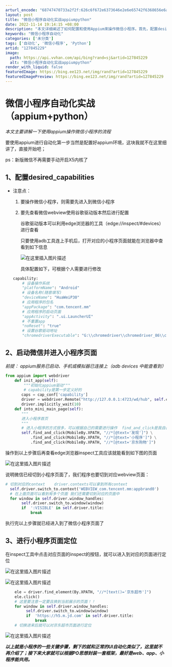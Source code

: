 ```yaml
---
arturl_encode: "68747470733a2f2f:626c6f672e6373646e2e6e65742f6368656e6a786a3132332f:61727469636c652f64657461696c732f313237383435323239"
layout: post
title: "微信小程序自动化实战appiumpython"
date: 2022-11-14 19:14:15 +08:00
description: "本文详细阐述了如何配置和使用Appium来操作微信小程序。首先，配置desired_capabili"
keywords: "微信小程序自动化"
categories: ['未分类']
tags: ['自动化', '微信小程序', 'Python']
artid: "127845229"
image:
  path: https://api.vvhan.com/api/bing?rand=sj&artid=127845229
  alt: "微信小程序自动化实战appiumpython"
render_with_liquid: false
featuredImage: https://bing.ee123.net/img/rand?artid=127845229
featuredImagePreview: https://bing.ee123.net/img/rand?artid=127845229
---
```


# 微信小程序自动化实战（appium+python）

*本文主要讲解一下使用appium操作微信小程序的流程*
  
要使用appium进行自动化第一步当然是配置好appium环境，这块我就不在这里细讲了，直接开始吧；
  
ps：新版微信不再需要手动开启X5内核了

## 1、配置desired_capabilities

* 注意点：
  1. 要操作微信小程序，则需要先进入到微信小程序
  2. 要先查看微信webview使用谷歌驱动版本然后进行配置
       
     谷歌驱动版本可以利用edge浏览器的工具（edge://inspect/#devices）进行查看
       
     只要使用adb工具连上手机后，打开对应的小程序页面就能在浏览器中查看到如下信息
       
     ![在这里插入图片描述](https://i-blog.csdnimg.cn/blog_migrate/a716e860bfbfc14a49e20ab832d0dd56.png)
       
     具体配置如下，可根据个人需要进行修改

  ```python
  capability:
      # 设备操作系统
      "platformName": "Android"
      # 设备名称(随意填写)
      "deviceName": "HuaWeiP30"
      # 应用程序的包名  
      "appPackage": "com.tencent.mm"
      # 应用程序的启动页面
      "appActivity": ".ui.LauncherUI"
      # 不重置app
      "noReset": "true"
      # 设置谷歌驱动地址
      "chromedriverExecutable": "G:\\chromedriver\\chromedriver_86\\chromedriver.exe"

  ```

## 2、启动微信并进入小程序页面

*前提： appium服务已启动、手机或模拟器已连接上（adb devices 中能查看到）*

```python
from appium import webdriver
	def init_app(self):
		"""初始化appium驱动"""
		# capability是第一步定义好的
	   caps = cap_conf['capability']
	   driver = webdriver.Remote("http://127.0.0.1:4723/wd/hub", self.caps)
	   driver.implicitly_wait(10)
    def into_mini_main_page(self):
       """
       进入小程序首页
       """
       # 进入小程序的方式很多，可以根据自己的需要进行操作  find_and_click是我自己封装的方法
       self.find_and_click(MobileBy.XPATH, "//*[@text='发现']") \
           .find_and_click(MobileBy.XPATH, "//*[@text='小程序']") \
           .find_and_click(MobileBy.XPATH, "//*[@text='京东购物']")

```

操作到以上步骤后再查看edge浏览器inspect工具应该就能看到如下图的页面
  
![在这里插入图片描述](https://i-blog.csdnimg.cn/blog_migrate/03915d879c866d80908d1984008e98f0.png)
  
说明微信已经切到小程序页面了，我们程序也要切到对应webview页面：

```python
# 切到对应的context    driver.contexts可以拿到所有context
  self.driver.switch_to.context('WEBVIEW_com.tencent.mm:appbrand0')
  # 在上面页面可以看到有多个页面 我们还需要切到对应的页面中
  for window in self.driver.window_handles:
       self.driver.switch_to.window(window)
       if  ':VISIBLE' in self.driver.title:
           break

```

执行完以上步骤就已经进入到了微信小程序页面了

## 3、进行小程序页面定位

在inspect工具中点击对应页面的inspect的按钮，就可以进入到对应的页面进行定位
  
![在这里插入图片描述](https://i-blog.csdnimg.cn/blog_migrate/680dac100d3aff6a04729796e2e3ee12.png)
  
![在这里插入图片描述](https://i-blog.csdnimg.cn/blog_migrate/70e6b1698bf955f5723c3253fa2b112c.png)

```python
	ele = driver.find_element(By.XPATH, "//*[text()='京东超市']")
	ele.click()
    # 这里要注意一定要且换到当前展示的页面！！
    for window in self.driver.window_handles:
         self.driver.switch_to.window(window)
         if  'https://h5.m.jd.com' in self.driver.title:
             break
    # 切换进来后就可以对京东超市页面进行定位 

```

![在这里插入图片描述](https://i-blog.csdnimg.cn/blog_migrate/5c0ce7286082388bb9812c86770c75b4.png)

***以上就是小程序的一些关键步骤，剩下的就和正常的UI自动化类似了，这里就不再介绍了；接下来大家就可以根据PO思想封装一套框架，最好是web、app、小程序能共用。***